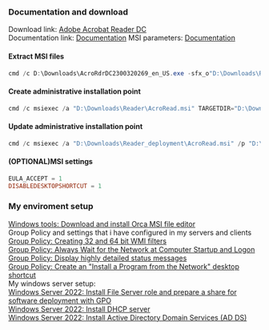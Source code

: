 ### Documentation and download
Download link: [Adobe Acrobat Reader DC](https://get.adobe.com/reader/enterprise/) <br />
Documentation link:  [Documentation](https://www.adobe.com/devnet-docs/acrobatetk/tools/VirtualizationGuide/cmdline.html#msi-support)
MSI parameters: [Documentation](https://www.adobe.com/devnet-docs/acrobatetk/tools/AdminGuide/properties.html#command-line-example)


#### Extract MSI files
```powershell
cmd /c D:\Downloads\AcroRdrDC2300320269_en_US.exe -sfx_o"D:\Downloads\Reader" -sfx_ne
```
#### Create administrative installation point
```powershell
cmd /c msiexec /a "D:\Downloads\Reader\AcroRead.msi" TARGETDIR="D:\Downloads\Reader_deployment"
```
#### Update administrative installation point
```powershell
cmd /c msiexec /a "D:\Downloads\Reader_deployment\AcroRead.msi" /p "D:\Downloads\Reader\AcroRdrDCUpd2300320269.msp" TARGETDIR="D:\Downloads\Reader_deployment"
```

#### (OPTIONAL)MSI settings
```powershell
EULA_ACCEPT = 1
DISABLEDESKTOPSHORTCUT = 1
```

### My enviroment setup
[Windows tools: Download and install Orca MSI file editor](https://youtu.be/dFKwxNZ8PXY) <br />
Group Policy and settings that i have configured in my servers and clients <br />
[Group Policy: Creating 32 and 64 bit WMI filters](https://youtu.be/ffBIiQaVXGM) <br />
[Group Policy: Always Wait for the Network at Computer Startup and Logon](https://youtu.be/8BF0rU7peNk) <br />
[Group Policy: Display highly detailed status messages](https://youtu.be/2LB51n4O1Lk) <br />
[Group Policy: Create an "Install a Program from the Network" desktop shortcut](https://youtu.be/s_pMiG0F0ho) <br />
My windows server setup: <br />
[Windows Server 2022: Install File Server role and prepare a share for software deployment with GPO](https://youtu.be/jEWSdC2qwyA) <br />
[Windows Server 2022: Install DHCP server](https://youtu.be/8n0MD9stQis) <br />
[Windows Server 2022: Install Active Directory Domain Services (AD DS)](https://youtu.be/1cYewbW3Tl0) <br />
